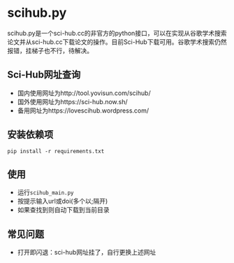 # scihub.py

scihub.py是一个sci-hub.cc的非官方的python接口，可以在实现从谷歌学术搜索论文并从sci-hub.cc下载论文的操作。目前Sci-Hub下载可用。谷歌学术搜索仍然报错，挂梯子也不行，待解决。

## Sci-Hub网址查询
- 国内使用网址为http://tool.yovisun.com/scihub/ 
- 国外使用网址为https://sci-hub.now.sh/
- 备用网址为https://lovescihub.wordpress.com/

## 安装依赖项
```
pip install -r requirements.txt
```
## 使用

- 运行`scihub_main.py`
- 按提示输入url或doi(多个以;隔开)
- 如果查找到则自动下载到当前目录

## 常见问题

- 打开即闪退：sci-hub网址挂了，自行更换上述网址